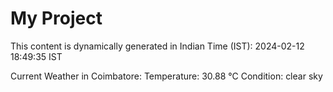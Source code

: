 # My Project

This content is dynamically generated in Indian Time (IST): 2024-02-12 18:49:35 IST


Current Weather in Coimbatore:
Temperature: 30.88 °C
Condition: clear sky
